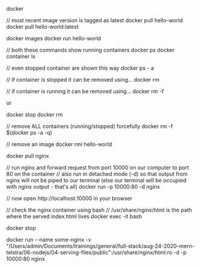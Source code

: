 docker

// most recent image version is tagged as latest
docker pull hello-world
docker pull hello-world:latest

docker images
docker run hello-world

// both these commands show running containers
docker ps
docker container ls

// even stopped container are shown this way
docker ps - a

// if container is stopped it can be removed using...
docker rm <container id or name>

// if container is running it can be removed using...
docker rm -f <container id or name>

or

docker stop <container id>
docker rm <container id>

// remove ALL containers (running/stopped) forcefully
docker rm -f $(docker ps -a -q)

// remove an image
docker rmi hello-world

docker pull nginx

// run nginx and forward request from port 10000 on our computer to port 80 on the container
// also run in detached mode (-d) so that output from nginx will not be piped to our terminal (else our terminal will be occupied with nginx output - that's all)
docker run -p 10000:80 -d nginx

// now open http://localhost:10000 in your browser

// check the nginx container using bash
// /usr/share/nginx/html is the path where the served index.html lives
docker exec -it <container id or name> bash

docker stop <container id>

docker run --name some-nginx -v "/Users/admin/Documents/trainings/general/full-stack/aug-24-2020-mern-telstra/06-nodejs/04-serving-files/public":/usr/share/nginx/html:ro -d -p 10000:80 nginx